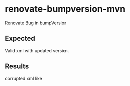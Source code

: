 # renovate-bumpversion-mvn
Renovate Bug in bumpVersion

## Expected 
Valid xml with updated version.

## Results
corrupted xml like

